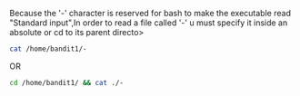 Because the '-' character is reserved for bash to make the executable read "Standard input",In
order to read a file called '-' u must specify it inside an absolute or cd to its parent directo>
```bash
cat /home/bandit1/- 
```
OR
```bash
cd /home/bandit1/ && cat ./-
```
